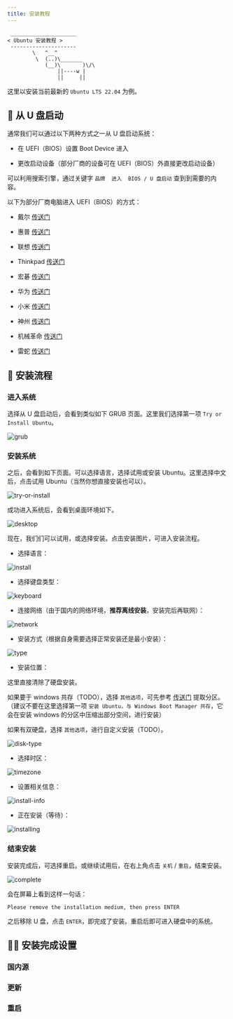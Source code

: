 ```yaml
---
title: 安装教程
---
```


```:no-line-numbers
 _____________________
< Ubuntu 安装教程 >
 ---------------------
        \   ^__^
         \  (..)\_______
            (__)\       )\/\
                ||----w |
                ||     ||
```

这里以安装当前最新的 `Ubuntu LTS 22.04` 为例。

## 💾 从 U 盘启动

通常我们可以通过以下两种方式之一从 U 盘启动系统：

- 在 UEFI（BIOS）设置 Boot Device 进入

- 更改启动设备（部分厂商的设备可在 UEFI（BIOS）外直接更改启动设备）

可以利用搜索引擎，通过关键字 `品牌  进入  BIOS / U 盘启动` 查到到需要的内容。

以下为部分厂商电脑进入 UEFI（BIOS）的方式：

- 戴尔 [传送门](https://www.dell.com/support/kbdoc/zh-cn/000126121/%E4%BB%8E%E6%88%B4%E5%B0%94%E7%B3%BB%E7%BB%9F%E4%B8%8A%E7%9A%84windows%E8%AE%BF%E9%97%AEuefi-bios-%E7%B3%BB%E7%BB%9F%E8%AE%BE%E7%BD%AE?lang=zh)

- 惠普 [传送门](https://support.hp.com/cn-zh/document/c04926958)

- 联想 [传送门](https://iknow.lenovo.com.cn/detail/dc_R0170.html)

- Thinkpad [传送门](https://datacentersupport.lenovo.com/cn/zc/solutions/ht500222)

- 宏碁 [传送门](https://community.acer.com/en/kb/articles/86-how-to-enter-the-bios-setup)

- 华为 [传送门](https://consumer.huawei.com/cn/support/content/zh-cn00688478/)

- 小米 [传送门](https://www.mi.com/service/bijiben/drivers)

- 神州 [传送门](http://www.kqidong.com/bios/1860.html)

- 机械革命 [传送门](http://www.ujiaoshou.com/upanjc/diannao/27930.html  )

- 雷蛇 [传送门](https://mysupport.razer.com/app/answers/detail/a_id/1541/~/how-to-access-the-bios-settings-on-the-razer-blade)


## 🚄 安装流程

### 进入系统

选择从 U 盘启动后，会看到类似如下 GRUB 页面。这里我们选择第一项 `Try or Install Ubuntu`。

![grub](/images/docs/guide/prepare/native/grub.png)

### 安装系统

之后，会看到如下页面。可以选择语言，选择试用或安装 Ubuntu。这里选择中文后，点击试用 Ubuntu（当然你想直接安装也可以）。

![try-or-install](/images/docs/guide/prepare/native/try-or-install.png)

成功进入系统后，会看到桌面环境如下。

![desktop](/images/docs/guide/prepare/native/desktop.png)

现在，我们们可以试用，或选择安装。点击安装图片，可进入安装流程。


- 选择语言：

![install](/images/docs/guide/prepare/native/install.png)

- 选择键盘类型：

![keyboard](/images/docs/guide/prepare/native/keyboard.png)

- 连接网络（由于国内的网络环境，**推荐离线安装**，安装完后再联网）：

![network](/images/docs/guide/prepare/native/network.png)

- 安装方式（根据自身需要选择正常安装还是最小安装）：

![type](/images/docs/guide/prepare/native/type.png)

- 安装位置：

这里直接清除了硬盘安装。

如果要于 windows 共存（TODO），选择 `其他选项`，可先参考 [传送门](https://arch.icekylin.online/rookie/pre-install.html#_4-%E4%B8%BA-archlinux-%E5%88%86%E5%87%BA%E7%A1%AC%E7%9B%98%E7%A9%BA%E9%97%B4-%E5%8F%AF%E9%80%89) 提取分区。（建议不要在这里选择第一项 `安装 Ubuntu，与 Windows Boot Manager 共存`，它会在安装 windows 的分区中压缩出部分空间，进行安装）

如果有双硬盘，选择 `其他选项`，进行自定义安装（TODO）。

![disk-type](/images/docs/guide/prepare/native/disk-type.png)

- 选择时区：

![timezone](/images/docs/guide/prepare/native/timezone.png)

- 设置相关信息：

![install-info](/images/docs/guide/prepare/native/install-info.png)

- 正在安装（等待）：

![installing](/images/docs/guide/prepare/native/installing.png)



### 结束安装

安装完成后，可选择重启。或继续试用后，在右上角点击 `关机` / `重启`，结束安装。

![complete](/images/docs/guide/prepare/native/complete.png)

会在屏幕上看到这样一句话：

`Please remove the installation medium, then press ENTER`

之后移除 U 盘，点击 `ENTER`，即完成了安装。重启后即可进入硬盘中的系统。


## 👨‍💻 安装完成设置

### 国内源

### 更新

### 重启

